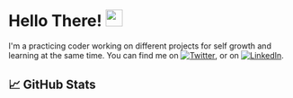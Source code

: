 
# Hello There! <img src="https://raw.githubusercontent.com/MartinHeinz/MartinHeinz/master/wave.gif" width="30px">
I'm a practicing coder working on different projects for self growth and learning at the same time. You can find me on [![Twitter][1.2]][1],  or on [![LinkedIn][2.2]][2].
## &#x1f4c8; GitHub Stats
<!-- Icons -->

[1.2]: http://i.imgur.com/wWzX9uB.png (twitter icon without padding)
[2.2]: https://raw.githubusercontent.com/MartinHeinz/MartinHeinz/master/linkedin-3-16.png (LinkedIn icon without padding)

<!-- Links to your social media accounts -->

[1]: https://twitter.com/Azeememe
[2]: https://www.linkedin.com/in/azeem-mohammed-161980203/
